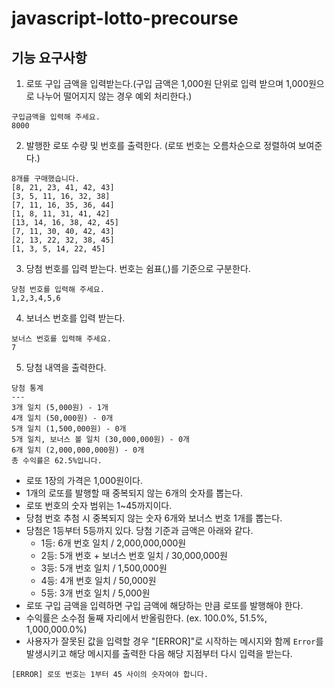 # javascript-lotto-precourse

## 기능 요구사항

1. 로또 구입 금액을 입력받는다.(구입 금액은 1,000원 단위로 입력 받으며 1,000원으로 나누어 떨어지지 않는 경우 예외 처리한다.)

```
구입금액을 입력해 주세요.
8000
```

2. 발행한 로또 수량 및 번호를 출력한다. (로또 번호는 오름차순으로 정렬하여 보여준다.)

```
8개를 구매했습니다.
[8, 21, 23, 41, 42, 43]
[3, 5, 11, 16, 32, 38]
[7, 11, 16, 35, 36, 44]
[1, 8, 11, 31, 41, 42]
[13, 14, 16, 38, 42, 45]
[7, 11, 30, 40, 42, 43]
[2, 13, 22, 32, 38, 45]
[1, 3, 5, 14, 22, 45]
```

3. 당첨 번호를 입력 받는다. 번호는 쉼표(,)를 기준으로 구분한다.

```
당첨 번호를 입력해 주세요.
1,2,3,4,5,6
```

4. 보너스 번호를 입력 받는다.

```
보너스 번호를 입력해 주세요.
7
```

5. 당첨 내역을 출력한다.

```
당첨 통계
---
3개 일치 (5,000원) - 1개
4개 일치 (50,000원) - 0개
5개 일치 (1,500,000원) - 0개
5개 일치, 보너스 볼 일치 (30,000,000원) - 0개
6개 일치 (2,000,000,000원) - 0개
총 수익률은 62.5%입니다.
```

- 로또 1장의 가격은 1,000원이다.
- 1개의 로또를 발행할 때 중복되지 않는 6개의 숫자를 뽑는다.
- 로또 번호의 숫자 범위는 1~45까지이다.
- 당첨 번호 추첨 시 중복되지 않는 숫자 6개와 보너스 번호 1개를 뽑는다.
- 당첨은 1등부터 5등까지 있다. 당첨 기준과 금액은 아래와 같다.
  - 1등: 6개 번호 일치 / 2,000,000,000원
  - 2등: 5개 번호 + 보너스 번호 일치 / 30,000,000원
  - 3등: 5개 번호 일치 / 1,500,000원
  - 4등: 4개 번호 일치 / 50,000원
  - 5등: 3개 번호 일치 / 5,000원
- 로또 구입 금액을 입력하면 구입 금액에 해당하는 만큼 로또를 발행해야 한다.
- 수익률은 소수점 둘째 자리에서 반올림한다. (ex. 100.0%, 51.5%, 1,000,000.0%)
- 사용자가 잘못된 값을 입력할 경우 "[ERROR]"로 시작하는 메시지와 함께 `Error`를 발생시키고 해당 메시지를 출력한 다음 해당 지점부터 다시 입력을 받는다.

```
[ERROR] 로또 번호는 1부터 45 사이의 숫자여야 합니다.
```

